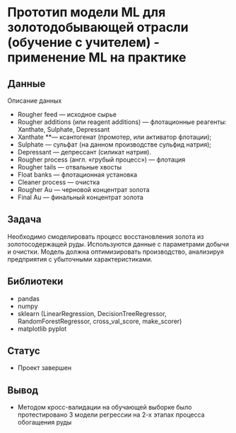 # Прототип модели ML для золотодобывающей отрасли (обучение с учителем) - применение ML на практике

## Данные
Описание данных

- Rougher feed — исходное сырье
- Rougher additions (или reagent additions) — флотационные реагенты: Xanthate, Sulphate, Depressant
- Xanthate **— ксантогенат (промотер, или активатор флотации);
- Sulphate — сульфат (на данном производстве сульфид натрия);
- Depressant — депрессант (силикат натрия).
- Rougher process (англ. «грубый процесс») — флотация
- Rougher tails — отвальные хвосты
- Float banks — флотационная установка
- Cleaner process — очистка
- Rougher Au — черновой концентрат золота
- Final Au — финальный концентрат золота

## Задача

Необходимо смоделировать процесс восстановления золота из золотосодержащей руды.
Используются данные с параметрами добычи и очистки.
Модель должна оптимизировать производство, анализируя предприятия с убыточными характеристиками.

## Библиотеки

- pandas
- numpy
- sklearn  (LinearRegression, DecisionTreeRegressor, RandomForestRegressor, cross_val_score, make_scorer)
- matplotlib pyplot

## Статус

- Проект завершен

## Вывод

- Методом кросс-валидации на обучающей выборке было протестировано 3 модели регрессии на 2-х этапах процесса обогащения руды
